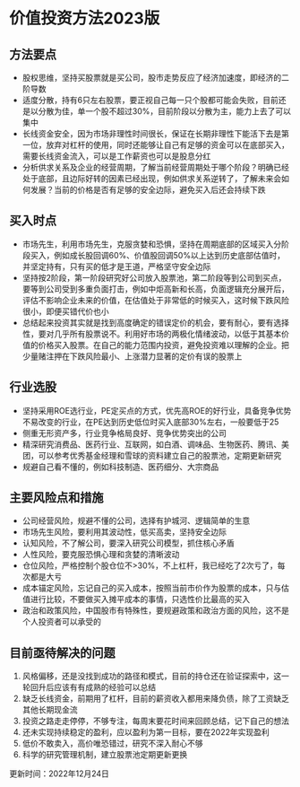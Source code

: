 # 价值投资方法2023版

## 方法要点

- 股权思维，坚持买股票就是买公司，股市走势反应了经济加速度，即经济的二阶导数
- 适度分散，持有6只左右股票，要正视自己每一只个股都可能会失败，目前还是以分散为佳，单一个股不超过30%，目前阶段以分散为主，能力上去了可以集中
- 长线资金安全，因为市场非理性时间很长，保证在长期非理性下能活下去是第一位，放弃对杠杆的使用，同时还能够让自己有足够的资金可以在底部买入，需要长线资金流入，可以是工作薪资也可以是股息分红
- 分析供求关系及企业的经营周期，了解当前经营周期处于哪个阶段？明确已经处于底部，且边际好转的因素已经出现，例如供求关系逆转了，了解未来会如何发展？当前的价格是否有足够的安全边际，避免买入后还会持续下跌

## 买入时点
- 市场先生，利用市场先生，克服贪婪和恐惧，坚持在周期底部的区域买入分阶段买入，例如成长股回调60%、价值股回调50%以上达到历史底部估值时，并坚定持有，只有买的低才是王道，严格坚守安全边际
- 坚持按2阶段，第一阶段研究好公司放入股票池，第二阶段等到公司到买点，要等到公司受到多重负面打击，例如中炬高新和长高，负面逻辑充分展开后，评估不影响企业未来的价值，在估值处于非常低的时候买入，这时候下跌风险很小，即便买错代价也小
- 总结起来投资其实就是找到高度确定的错误定价的机会，要有耐心，要有选择性，要对几乎所有股票说不。利用好市场的两极化情绪波动，以低于其基本价值的价格买入股票。在自己的能力范围内投资，避免投资难以理解的企业。把少量赌注押在下跌风险最小、上涨潜力显著的定价有误的股票上
## 行业选股

- 坚持采用ROE选行业，PE定买点的方式，优先高ROE的好行业，具备竞争优势不易改变的行业，在PE达到历史低位时买入底部30%左右，一般要低于25
- 侧重无形资产多，行业竞争格局良好、竞争优势突出的公司
- 精深研究消费品、医药行业、互联网，如白酒、调味品、生物医药、腾讯、美团，可以参考优秀基金经理和雪球的资料建立自己的股票池，定期更新研究
- 规避自己看不懂的，例如科技制造、医药细分、大宗商品


## 主要风险点和措施

- 公司经营风险，规避不懂的公司，选择有护城河、逻辑简单的生意
- 市场先生风险，要利用其波动性，低买高卖，坚持安全边际
- 认知风险，不了解公司，要深入研究公司模型，抓住核心矛盾
- 人性风险，要克服恐惧心理和贪婪的清晰波动
- 仓位风险，严格控制个股仓位不>30%，不上杠杆，我已经吃了2次亏了，每次都是大亏
- 成本锚定风险，忘记自己的买入成本，按照当前市价作为股票的成本，只与估值进行比较，不要做买入摊平成本的事情，只选性价比最高的买入
- 政治和政策风险，中国股市有特殊性，要规避政策和政治方面的风险，这不是个人投资者可以承受的
## 目前亟待解决的问题

1. 风格偏移，还是没找到成功的路径和模式，目前的持仓还在验证探索中，这一轮回升后应该有有成熟的经验可以总结
2. 缺乏长线资金，前期用了杠杆，目前的薪资收入都用来降负债，除了工资缺乏其他长期现金流
3. 投资之路走走停停，不够专注，每周末要花时间来回顾总结，记下自己的想法
4. 还未实现持续稳定的盈利，应以盈利为第一目标，要在2022年实现盈利
5. 低价不敢卖入，高价唯恐错过，研究不深入耐心不够
6. 科学的研究管理机制，建立股票池定期更新更换

更新时间：2022年12月24日